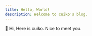 ```yaml
---
title: Hello, World!
description: Welcome to cuiko's blog.
---
```

👋 Hi, Here is cuiko. Nice to meet you.